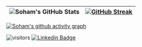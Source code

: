 
|![Soham's GitHub Stats](https://github-readme-stats.vercel.app/api?username=shmkane&theme=github_dark&show_icons=true&count_private=true&hide_border=true&title_color=3E7BD7)|[![GitHub Streak](http://github-readme-streak-stats.herokuapp.com?user=shmkane&theme=dark&hide_border=true&background=0c0e12&stroke=3E7BD7AA&ring=3E7BD7&fire=3E7BD7&currStreakLabel=3E7BD7&sideNums=3E7BD7&currStreakNum=FFFFFF&dates=787878D2&sideLabels=FFFFFF&border=FFFFFF)](https://git.io/streak-stats)|
|---|---|

[![Soham's github activity graph](https://activity-graph.herokuapp.com/graph?username=shmkane&bg_color=151515&color=ffffff&line=3E7BD7&point=3E7BD7&area=false&hide_border=true
)](https://github.com/ashutosh00710/github-readme-activity-graph)

<!--[![Top Langs](https://github-readme-stats.vercel.app/api/top-langs/?username=shmkane)](https://github.com/anuraghazra/github-readme-stats)-->

 ![visitors](https://visitor-badge.glitch.me/badge?page_id=shmkane.github) [![Linkedin Badge](https://img.shields.io/badge/-sohampk-blue?style=flat&logo=Linkedin&logoColor=white&link=https://www.linkedin.com/in/sohampk/)](https://www.linkedin.com/in/sohampk/)
